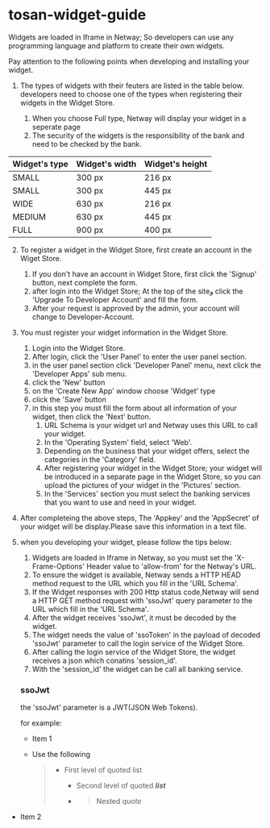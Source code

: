 # tosan-widget-guide

Widgets are loaded in Iframe in Netway; So developers can use any programming language and platform to create their own widgets.

Pay attention to the following points when developing and installing your widget.

1. The types of widgets with their feuters are listed in the table below. developers need to choose one of  the types when registering their widgets in the Widget Store.

   1. When you choose Full type, Netway will display your widget in a seperate page
   2. The security of the widgets is the responsibility of the bank and need to be checked by the bank.

Widget's type | Widget's width | Widget's height 
------------- | -------------- | ---------------
SMALL | 300 px | 216 px
SMALL | 300 px | 445 px
WIDE | 630 px | 216 px
MEDIUM | 630 px | 445 px
FULL | 900 px | 400 px

2. To register a widget in the Widget Store, first create an account in the Wiget Store. 
   1. If you don't have an account in Widget Store, first click the 'Signup' button, next complete the form.
   2. after login into the Widget Store; At the top of the siteو click the 'Upgrade To Developer Account' and fill the form.
   2. After your request is approved by the admin, your account will change to Developer-Account. 
   
3. You must register your widget information in the Widget Store.
   1. Login into the Widget Store.
   2. After login, click  the 'User Panel' to enter the user panel section. 
   3. in the user panel section click 'Developer Panel' menu, next click the 'Developer Apps' sub menu.
   4. click the 'New' button
   5. on the 'Create New App' window choose 'Widget' type
   6. click the 'Save' button 
   7. in this step you must fill the form about all information of your widget, then click the 'Next' button.
      1. URL Schema is your widget url and Netway uses this URL to call your widget. 
      2. In the 'Operating System' field, select 'Web'.
      3. Depending on the business that your widget offers, select the categories in the 'Category' field. 
      4. After registering your widget in the Widget Store; your widget will be introduced in a separate page in the Widget Store, so you can upload the pictures of your widget in the 'Pictures' section.
      5. In the 'Services' section you must select the banking services that you want to use and need in your widget.
4. After completeing the above steps, The 'Appkey' and the 'AppSecret' of your widget will be display.Please save this information in a text file. 
5. when you developing your widget, please follow the tips below:
   1. Widgets are loaded in Iframe in Netway, so you must set the 'X-Frame-Options' Header value to 'allow-from' for the Netway's URL.
   2. To ensure the widget is available, Netway sends a HTTP HEAD method request to the URL which you fill in the 'URL Schema'.
   3. If the Widget responses with 200 Http status code,Netway will send a HTTP GET method request with 'ssoJwt' query parameter to the URL which fill in the 'URL Schema'.  
   4. After the widget receives 'ssoJwt', it must be decoded by the widget. 
   5. The widget needs the value of 'ssoToken' in the payload of decoded 'ssoJwt' parameter to call the login service of the Widget Store.
   6. After calling the login service of the Widget Store, the widget receives a json which conatins 'session_id'.
   7. With the 'session_id' the widget can be call all banking service.
   
   ### ssoJwt
   the 'ssoJwt' parameter is a JWT(JSON Web Tokens).
      
      for example:
      
    * Item 1
    * Use the following

        > * First level of quoted list
        >     * Second level of quoted ***list***
        >
        >     * > Nested *quote*
* Item 2      
      
       
   
   

